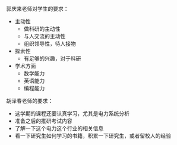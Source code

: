 郭庆来老师对学生的要求：
- 主动性
 	- 做科研的主动性
	- 与人交流的主动性
	- 组织领导性，待人接物
- 探索性
	- 有足够的兴趣，对于科研
- 学术方面
	- 数学能力
	- 英语能力
	- 编程能力

胡泽春老师的要求：
- 这学期的课程还要认真学习，尤其是电力系统分析
- 准备之后的推研考试内容
- 了解一下这个电力这个行业的相关信息
- 看一下研究生如何学习的书籍，积累一下研究生，或者留校人的经验